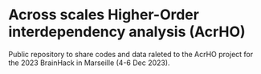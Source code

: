 # Across scales Higher-Order interdependency analysis (AcrHO)

Public repository to share codes and data raleted to the AcrHO project for the 2023 BrainHack in Marseille (4-6 Dec 2023).
